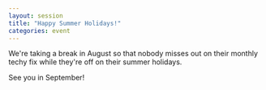 ```yaml
---
layout: session
title: "Happy Summer Holidays!"
categories: event
---
```


We're taking a break in August so that nobody misses out on their monthly techy fix while
they're off on their summer holidays.

See you in September!